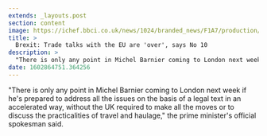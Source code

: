 ```yaml
--- 
extends: _layouts.post 
section: content 
image: https://ichef.bbci.co.uk/news/1024/branded_news/F1A7/production/_114936816_johnson.jpg 
title: > 
  Brexit: Trade talks with the EU are 'over', says No 10 
description: > 
  "There is only any point in Michel Barnier coming to London next week if he's prepared to address all the issues on the basis of a legal text in an accelerated way, without the UK required to make all the moves or to discuss the practicalities of travel and haulage," the prime minister's official spokesman said. 
date: 1602864751.364256 
--- 
```

"There is only any point in Michel Barnier coming to London next week if he's prepared to address all the issues on the basis of a legal text in an accelerated way, without the UK required to make all the moves or to discuss the practicalities of travel and haulage," the prime minister's official spokesman said.